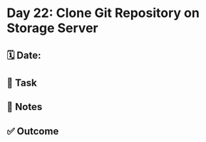# Day 22: Clone Git Repository on Storage Server

## 🗓️ Date:

## 🎯 Task

## 📝 Notes

## ✅ Outcome

